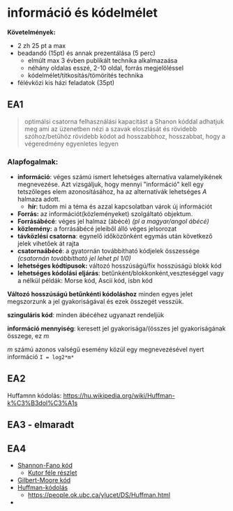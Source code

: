 # információ és kódelmélet

**Követelmények:**
- 2 zh 25 pt a max
- beadandó (15pt) és annak prezentálása (5 perc) 
  - elmúlt max 3 évben publikált technika alkalmazaása
  - néhány oldalas esszé, 2-10 oldal, forrás megjelöléssel
  - kódelmélet/titkosítás/tömörítés technika
- félévközi kis házi feladatok (35pt)

## EA1
> optimálsi csatorna felhasználási kapacitást a Shanon kóddal adhatjuk meg ami az üzenetben nézi a szavak eloszlását és rövidebb szóhoz/betűhöz rövidebb kódot ad hosszabbhoz, hosszabbat, hogy a végeredmény egyenletes legyen

### Alapfogalmak:
- **információ**: véges számú ismert lehetséges alternatíva valamelyikének megnevezése. Azt vizsgáljuk, hogy mennyi "információ" kell egy tetszőleges elem azonosításához, ha az alternatívák lehetséges *A* halmaza adott.
  - **hír**: tudom mi a téma és azzal kapcsolatban várok új információt
- **Forrás:** az információt(közleményeket) szolgáltató objektum.
- **Forrásábécé**: véges jel halmaz (ábécé) *(pl a magyar/angol ábécé)*
- **közlemény:** a forrásábécé jeleiből álló véges jelsorozat
- **távközlési csatorna**: egynelő időközönként egymás után következő jelek vihetőek át rajta
- **csatornaábécé**: a gyatornán továbbítható kódjelek összessége *(csatornán továbbítható jel lehet pl 1/0)*
- **lehetséges kódtípusok:** változó hosszúságú/fix hosszúságú blokk kód
- **lehetséges kódolási eljárás**: betűnként/blokkonként,veszteséggel vagy a nélkül
példák: Morse kód, Ascii kód, isbn kód

**Változó hosszúságú betűnkénti kódoláshoz** minden egyes jelet megszorzunk a jel gyakoriságával és ezek összegét vesszük.

**szinguláris kód**: minden ábécéhez ugyanazt rendeljük

**információ mennyiség**: keresett jel gyakorisága/(összes jel gyakoriságának összege, ez *m*

*m* számú azonos valségű esemény közül egy megnevezésével nyert információ `I = log2*m*`

## EA2
Huffamnn kódolás: https://hu.wikipedia.org/wiki/Huffman-k%C3%B3dol%C3%A1s

## EA3 - elmaradt

## EA4

- [Shannon-Fano kód](https://regi.tankonyvtar.hu/hu/tartalom/tamop425/0046_informacio_es_kodelmelet/ch04s04.html)
  - [Kutor féle részlet](http://uni-obuda.hu/users/kutor/IRA%202014/IRA%202014-7.pdf)
- [Gilbert-Moore kód](https://gyires.inf.unideb.hu/KMITT/c07/ch04s05.html)
- [Huffman-kódolás](https://hu.wikipedia.org/wiki/Huffman-k%C3%B3dol%C3%A1s)
  - https://people.ok.ubc.ca/ylucet/DS/Huffman.html
-  




